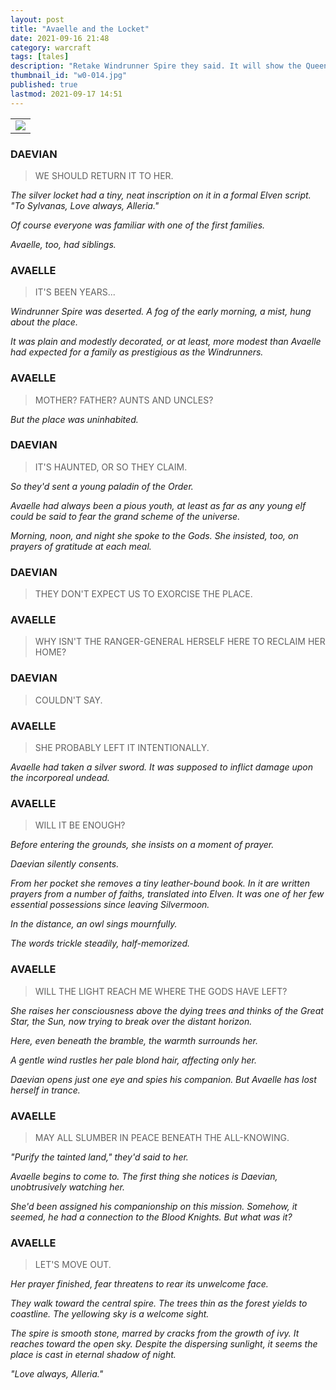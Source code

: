 ```yaml
---
layout: post
title: "Avaelle and the Locket"
date: 2021-09-16 21:48
category: warcraft
tags: [tales]
description: "Retake Windrunner Spire they said. It will show the Queen that we honor her memory. But I couldn't help but think - if she'd really wanted the spire rehabilitated, why wasn't she out here leading the charge herself?"
thumbnail_id: "w0-014.jpg"
published: true
lastmod: 2021-09-17 14:51
---
```

[//]: # ( 09/16/21  -added)

<table class="inline-imgtbl-l">
<tr>
<td><img class="inline-img" src="{{ site.url }}/assets/img/avaelle-the-ladys-necklace.jpg"></td>
</tr>
</table>

### DAEVIAN ###

> WE SHOULD RETURN IT TO HER.

<I>The silver locket had a tiny, neat inscription on it in a formal Elven script. "To Sylvanas, Love always, Alleria."</i>

<i>Of course everyone was familiar with one of the first families.</i>

<i>Avaelle, too, had siblings.</i>

### AVAELLE ###

> IT'S BEEN YEARS...

<I>Windrunner Spire was deserted. A fog of the early morning, a mist, hung about the place.</i>

<i>It was plain and modestly decorated, or at least, more modest than Avaelle had expected for a family as prestigious as the Windrunners.</i>

### AVAELLE ###

> MOTHER? FATHER? AUNTS AND UNCLES?

<I>But the place was uninhabited.</i>

### DAEVIAN ###

> IT'S HAUNTED, OR SO THEY CLAIM.

<I>So they'd sent a young paladin of the Order.</i>

<i>Avaelle had always been a pious youth, at least as far as any young elf could be said to fear the grand scheme of the universe.</i>

<i>Morning, noon, and night she spoke to the Gods. She insisted, too, on prayers of gratitude at each meal.</i>

### DAEVIAN ###

> THEY DON'T EXPECT US TO EXORCISE THE PLACE.

### AVAELLE ###

> WHY ISN'T THE RANGER-GENERAL HERSELF HERE TO RECLAIM HER HOME?

### DAEVIAN ###

> COULDN'T SAY.

### AVAELLE ###

> SHE PROBABLY LEFT IT INTENTIONALLY.

<I>Avaelle had taken a silver sword. It was supposed to inflict damage upon the incorporeal undead.</i>

### AVAELLE ###

> WILL IT BE ENOUGH?

<I>Before entering the grounds, she insists on a moment of prayer.</i>

<i>Daevian silently consents.</i>

<i>From her pocket she removes a tiny leather-bound book. In it are written prayers from a number of faiths, translated into Elven. It was one of her few essential possessions since leaving Silvermoon.</i>

<i>In the distance, an owl sings mournfully.</i>

<i>The words trickle steadily, half-memorized.</i>

### AVAELLE ###

> WILL THE LIGHT REACH ME WHERE THE GODS HAVE LEFT?

<I>She raises her consciousness above the dying trees and thinks of the Great Star, the Sun, now trying to break over the distant horizon.</i>

<i>Here, even beneath the bramble, the warmth surrounds her.</i>

<i>A gentle wind rustles her pale blond hair, affecting only her.</i>

<i>Daevian opens just one eye and spies his companion. But Avaelle has lost herself in trance.</i>

### AVAELLE ###

> MAY ALL SLUMBER IN PEACE BENEATH THE ALL-KNOWING.

<I>"Purify the tainted land," they'd said to her.</i>

<i>Avaelle begins to come to. The first thing she notices is Daevian, unobtrusively watching her.</i>

<i>She'd been assigned his companionship on this mission. Somehow, it seemed, he had a connection to the Blood Knights. But what was it?</i>

### AVAELLE ###

> LET'S MOVE OUT.

<I>Her prayer finished, fear threatens to rear its unwelcome face.</i>

<i>They walk toward the central spire. The trees thin as the forest yields to coastline. The yellowing sky is a welcome sight.</i>

<i>The spire is smooth stone, marred by cracks from the growth of ivy. It reaches toward the open sky. Despite the dispersing sunlight, it seems the place is cast in eternal shadow of night.</i>

<i>"Love always, Alleria."</i>

